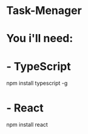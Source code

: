 # Task-Menager
# You i'll need:

# - TypeScript
npm install typescript -g

# - React
npm install react
